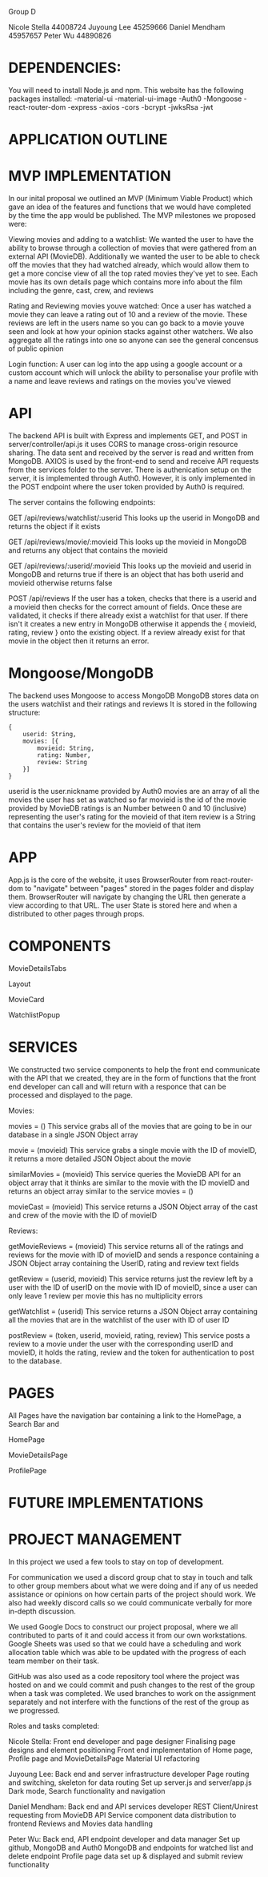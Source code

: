 Group D

Nicole Stella 44008724
Juyoung Lee 45259666
Daniel Mendham 45957657
Peter Wu 44890826

# DEPENDENCIES:

You will need to install Node.js and npm.
This website has the following packages installed:
-material-ui
-material-ui-image
-Auth0
-Mongoose
-react-router-dom
-express
-axios
-cors
-bcrypt
-jwksRsa
-jwt

# APPLICATION OUTLINE

# MVP IMPLEMENTATION

In our inital proposal we outlined an MVP (Minimum Viable Product) which gave an idea of the features and
functions that we would have completed by the time the app would be published.
The MVP milestones we proposed were:

Viewing movies and adding to a watchlist:
We wanted the user to have the ability to browse through a collection of movies that were gathered from an external
API (MovieDB). Additionally we wanted the user to be able to check off the movies that they had watched already,
which would allow them to get a more concise view of all the top rated movies they've yet to see.
Each movie has its own details page which contains more info about the film including the genre, cast, crew, and reviews

Rating and Reviewing movies youve watched:
Once a user has watched a movie they can leave a rating out of 10 and a review of the movie. These reviews are left
in the users name so you can go back to a movie youve seen and look at how your opinion stacks against other
watchers. We also aggregate all the ratings into one so anyone can see the general concensus of public opinion

Login function:
A user can log into the app using a google account or a custom account which will unlock the ability
to personalise your profile with a name and leave reviews and ratings on the movies you've viewed

# API

The backend API is built with Express and implements GET, and POST in server/controller/api.js it uses CORS to manage cross-origin resource sharing.
The data sent and received by the server is read and written from MongoDB.
AXIOS is used by the front-end to send and receive API requests from the services folder to the server.
There is authenication setup on the server, it is implemented through Auth0. However, it is only implemented in the POST endpoint where the user token
provided by Auth0 is required.

The server contains the following endpoints:

GET /api/reviews/watchlist/:userid
This looks up the userid in MongoDB and returns the object if it exists

GET /api/reviews/movie/:movieid
This looks up the movieid in MongoDB and returns any object that contains the movieid

GET /api/reviews/:userid/:movieid
This looks up the movieid and userid in MongoDB and returns true if there is an object that has both userid and movieid otherwise returns false

POST /api/reviews
If the user has a token, checks that there is a userid and a movieid then checks for the correct amount of fields. Once these are validated, it checks if
there already exist a watchlist for that user. If there isn't it creates a new entry in MongoDB otherwise it appends the { movieid, rating, review } onto
the existing object. If a review already exist for that movie in the object then it returns an error.

# Mongoose/MongoDB

The backend uses Mongoose to access MongoDB
MongoDB stores data on the users watchlist and their ratings and reviews
It is stored in the following structure:

    {
        userid: String,
        movies: [{
            movieid: String,
            rating: Number,
            review: String
        }]
    }

userid is the user.nickname provided by Auth0
movies are an array of all the movies the user has set as watched so far
movieid is the id of the movie provided by MovieDB
ratings is an Number between 0 and 10 (inclusive) representing the user's rating for the movieid of that item
review is a String that contains the user's review for the movieid of that item

# APP

App.js is the core of the website, it uses BrowserRouter from react-router-dom to "navigate" between "pages" stored in the pages folder and display them.
BrowserRouter will navigate by changing the URL then generate a view according to that URL. The user State is stored here and when a distributed to other pages
through props.

# COMPONENTS

MovieDetailsTabs

Layout

MovieCard

WatchlistPopup

# SERVICES

We constructed two service components to help the front end communicate with the API that we created, they are in the form of functions that the front end developer can call and will return with a responce that can be processed and displayed to the page.

Movies:

movies = ()
This service grabs all of the movies that are going to be in our database in a single JSON Object array

movie = (movieid)
This service grabs a single movie with the ID of movieID, it returns a more detailed JSON Object about
the movie

similarMovies = (movieid)
This service queries the MovieDB API for an object array that it thinks are similar to the movie with the ID
movieID and returns an object array similar to the service movies = ()

movieCast = (movieid)
This service returns a JSON Object array of the cast and crew of the movie with the ID of movieID

Reviews:

getMovieReviews = (movieid)
This service returns all of the ratings and reviews for the movie with ID of movieID and sends a responce containing
a JSON Object array containing the UserID, rating and review text fields

getReview = (userid, movieid)
This service returns just the review left by a user with the ID of userID on the movie with ID of movieID, since a user can only leave 1 review per movie this has no multiplicity errors

getWatchlist = (userid)
This service returns a JSON Object array containing all the movies that are in the watchlist of the user with ID of user ID

postReview = (token, userid, movieid, rating, review)
This service posts a review to a movie under the user with the corresponding userID and movieID, it holds the rating, review and the token for authentication to post to the database.

# PAGES

All Pages have the navigation bar containing a link to the HomePage, a Search Bar and

HomePage

MovieDetailsPage

ProfilePage

# FUTURE IMPLEMENTATIONS

# PROJECT MANAGEMENT

In this project we used a few tools to stay on top of development.

For communication we used a discord group chat to stay in touch and talk to other group members about what we were doing and if any of us needed assistance or opinions on how certain parts of the project should work. We also had weekly discord calls so we could communicate verbally for more in-depth discussion.

We used Google Docs to construct our project proposal, where we all contributed to parts of it and could access it from our own workstations. Google Sheets was used so that we could have a scheduling and work allocation table which was able to be updated with the progress of each team member on their task.

GitHub was also used as a code repository tool where the project was hosted on and we could commit and push changes to the rest of the group when a task was completed. We used branches to work on the assignment separately and not interfere with the functions of the rest of the group as we progressed.

Roles and tasks completed:

Nicole Stella: Front end developer and page designer
 Finalising page designs and element positioning
 Front end implementation of Home page, Profile page and MovieDetailsPage
 Material UI refactoring

Juyoung Lee: Back end and server infrastructure developer
 Page routing and switching, skeleton for data routing
 Set up server.js and server/app.js
 Dark mode, Search functionality and navigation

Daniel Mendham: Back end and API services developer
 REST Client/Unirest requesting from MovieDB API
 Service component data distribution to frontend
 Reviews and Movies data handling

Peter Wu: Back end, API endpoint developer and data manager
 Set up github, MongoDB and Auth0
 MongoDB and endpoints for watched list and delete endpoint
 Profile page data set up & displayed and submit review functionality